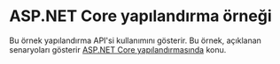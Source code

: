 # <a name="aspnet-core-configuration-sample"></a>ASP.NET Core yapılandırma örneği

Bu örnek yapılandırma API'si kullanımını gösterir. Bu örnek, açıklanan senaryoları gösterir [ASP.NET Core yapılandırmasında](https://docs.microsoft.com/aspnet/core/fundamentals/configuration) konu.
